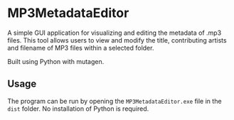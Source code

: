 # MP3MetadataEditor

A simple GUI application for visualizing and editing the metadata of .mp3 files. This tool allows users to view and modify the title, contributing artists and filename of MP3 files within a selected folder.

Built using Python with mutagen.

## Usage

The program can be run by opening the `MP3MetadataEditor.exe` file in the `dist` folder. No installation of Python is required.
